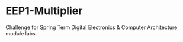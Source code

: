 # EEP1-Multiplier
Challenge for Spring Term Digital Electronics & Computer Architecture module labs.
